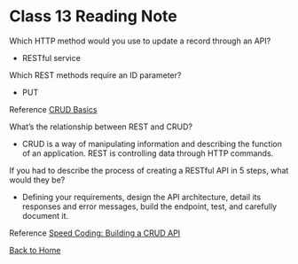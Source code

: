 # Class 13 Reading Note

Which HTTP method would you use to update a record through an API?

- RESTful service

Which REST methods require an ID parameter?

- PUT

Reference [CRUD Basics](https://medium.com/geekculture/crud-operations-explained-2a44096e9c88)  

What’s the relationship between REST and CRUD?

- CRUD is a way of manipulating information and describing the function of an application. REST is controlling data through HTTP commands.

If you had to describe the process of creating a RESTful API in 5 steps, what would they be?

- Defining your requirements, design the API architecture, detail its responses and error messages, build the endpoint, test, and carefully document it.

Reference [Speed Coding: Building a CRUD API](https://www.youtube.com/watch?v=EzNcBhSv1Wo&ab_channel=CodingGarden)

[Back to Home](../../README.md)  
